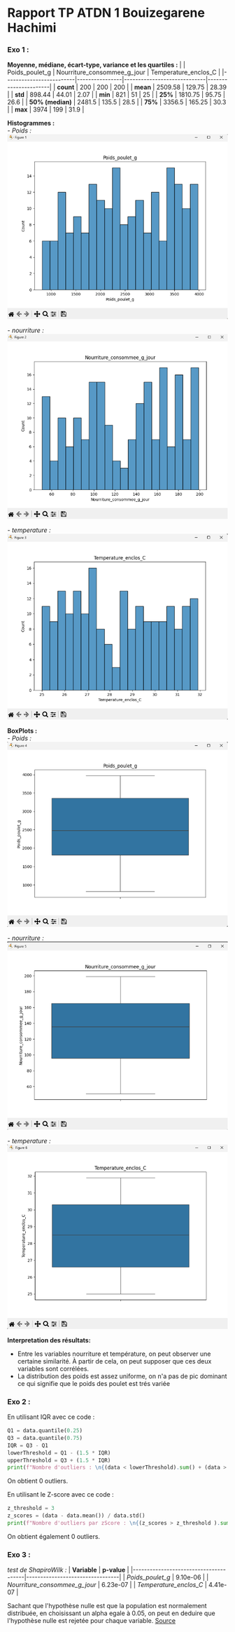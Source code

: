 
# Rapport TP ATDN 1 Bouizegarene Hachimi

### Exo 1 :

**Moyenne, médiane, écart-type, variance et les quartiles :**
|                         | Poids_poulet_g | Nourriture_consommee_g_jour | Temperature_enclos_C |
|-------------------------|----------------|-----------------------------|----------------------|
| **count**               | 200            | 200                         | 200                  |
| **mean**                | 2509.58        | 129.75                      | 28.39                |
| **std**                 | 898.44         | 44.01                       | 2.07                 |
| **min**                 | 821            | 51                          | 25                   |
| **25%**                 | 1810.75        | 95.75                       | 26.6                 |
| **50% (median)**        | 2481.5         | 135.5                       | 28.5                 |
| **75%**                 | 3356.5         | 165.25                      | 30.3                 |
| **max**                 | 3974           | 199                         | 31.9                 |


**Histogrammes :**\
*- Poids :*
![Histogramme poid](https://github.com/HachimiBouizegarene/ATDN-TP1/blob/master/assets/histogramme_poids.png?raw=true)

*- nourriture :*
![Histogramme nourriture](https://github.com/HachimiBouizegarene/ATDN-TP1/blob/master/assets/histogramme_nourriture.png?raw=true)

*- temperature :*
![Histogramme temperature](https://github.com/HachimiBouizegarene/ATDN-TP1/blob/master/assets/histogramme_temperature.png?raw=true)

**BoxPlots :**\
*- Poids :*
![boite_moustache poid](https://github.com/HachimiBouizegarene/ATDN-TP1/blob/master/assets/boite_moustache_poids.png?raw=true)

*- nourriture :*
![boite_moustache nourriture](https://github.com/HachimiBouizegarene/ATDN-TP1/blob/master/assets/boite_moustache_nourriture.png?raw=true)

*- temperature :*
![boite_moustache temperature](https://github.com/HachimiBouizegarene/ATDN-TP1/blob/master/assets/boite_moustache_temperature.png?raw=true)

**Interpretation des résultats:**
- Entre les variables nourriture et température, on peut observer une certaine similarité. À partir de cela, on peut supposer que ces deux variables sont corrélées.
- La distribution des poids est assez uniforme, on n'a pas de pic dominant ce qui signifie que le poids des poulet est trés variée


### Exo 2 :
En utilisant IQR avec ce code : 
```python
Q1 = data.quantile(0.25)
Q3 = data.quantile(0.75)
IQR = Q3 - Q1
lowerThreshold = Q1 - (1.5 * IQR) 
upperThreshold = Q3 + (1.5 * IQR) 
print(f"Nombre d'outliers : \n{(data < lowerThreshold).sum() + (data > upperThreshold).sum()}")
```
On obtient 0 outliers.

En utilisant le Z-score avec ce code : 
```python
z_threshold = 3
z_scores = (data - data.mean()) / data.std()
print(f"Nombre d'outliers par zScore : \n{(z_scores > z_threshold ).sum() + (z_scores < -z_threshold ).sum()}")
```
On obtient également 0 outliers.

### Exo 3 :
*test de ShapiroWilk :*
| **Variable**                          | **p-value**                     |
|---------------------------------------|---------------------------------|
| *Poids_poulet_g*                 | 9.10e-06                        |
| *Nourriture_consommee_g_jour*       | 6.23e-07                        |
| *Temperature_enclos_C*              | 4.41e-07                        |

Sachant que l'hypothèse nulle est que la population est normalement distribuée,  en choisissant un alpha egale à 0.05, on peut en deduire que l'hypothèse nulle est rejetée pour chaque variable.
[Source](https://fr.wikipedia.org/wiki/Test_de_Shapiro-Wilk)
